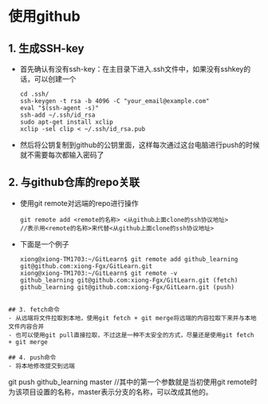 # 使用github
## 1. 生成SSH-key
- 首先确认有没有ssh-key：在主目录下进入.ssh文件中，如果没有sshkey的话，可以创建一个
    ```
    cd .ssh/
    ssh-keygen -t rsa -b 4096 -C "your_email@example.com"
    eval "$(ssh-agent -s)"
    ssh-add ~/.ssh/id_rsa
    sudo apt-get install xclip
    xclip -sel clip < ~/.ssh/id_rsa.pub
    ```
- 然后将公钥复制到github的公钥里面，这样每次通过这台电脑进行push的时候就不需要每次都输入密码了

## 2. 与github仓库的repo关联
- 使用git remote对远端的repo进行操作
    ```
    git remote add <remote的名称> <从github上面clone的ssh协议地址>
    //表示用<remote的名称>来代替<从github上面clone的ssh协议地址>
    ```

- 下面是一个例子
    ```
    xiong@xiong-TM1703:~/GitLearn$ git remote add github_learning git@github.com:xiong-Fgx/GitLearn.git
    xiong@xiong-TM1703:~/GitLearn$ git remote -v
    github_learning	git@github.com:xiong-Fgx/GitLearn.git (fetch)
    github_learning	git@github.com:xiong-Fgx/GitLearn.git (push)
```

## 3. fetch命令
- 从远端将文件拉取到本地，使用git fetch + git merge将远端的内容拉取下来并与本地文件内容合并
- 也可以使用git pull直接拉取，不过这是一种不太安全的方式，尽量还是使用git fetch + git merge

## 4. push命令
- 将本地修改提交到远端 

  ```
  git push github_learning master
  //其中的第一个参数就是当初使用git remote时为该项目设置的名称，master表示分支的名称，可以改成其他的。
  ```